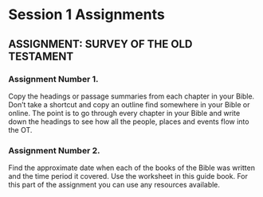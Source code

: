 # Session 1 Assignments
## ASSIGNMENT: SURVEY OF THE OLD TESTAMENT

### Assignment Number 1. 
Copy the headings or passage summaries from each chapter in your Bible. Don’t take a shortcut and copy an outline find somewhere in your Bible or online. The point is to go through every chapter in your Bible and write down the headings to see how all the people, places and events flow into the OT.

### Assignment Number 2. 
Find the approximate date when each of the books of the Bible was written and the time period it covered. Use the worksheet in this guide book. For this part of the assignment you can use any resources available.
